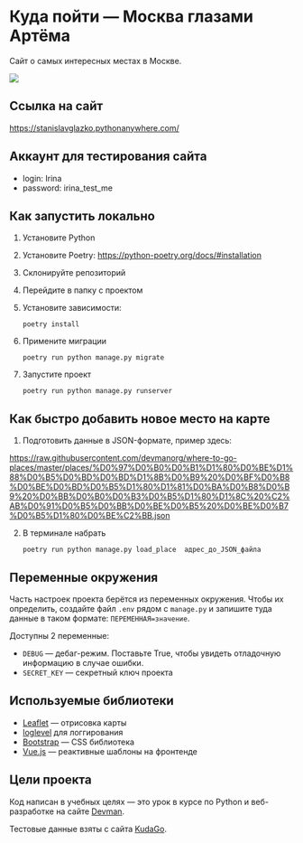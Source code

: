 # Куда пойти — Москва глазами Артёма

Cайт о самых интересных местах в Москве.

![](static/mainpage.png)

## Ссылка на сайт
https://stanislavglazko.pythonanywhere.com/


## Аккаунт для тестирования сайта

- login: Irina
- password: irina_test_me


## Как запустить локально

1) Установите Python
2) Установите Poetry: 
https://python-poetry.org/docs/#installation

3) Склонируйте репозиторий
4) Перейдите в папку с проектом
5) Установите зависимости:
    ```
    poetry install 
    ```
6) Примените миграции 
    ```
    poetry run python manage.py migrate
    ```
7) Запустите проект 
    ```
    poetry run python manage.py runserver
    ```

## Как быстро добавить новое место на карте

1) Подготовить данные в JSON-формате, пример здесь:

https://raw.githubusercontent.com/devmanorg/where-to-go-places/master/places/%D0%97%D0%B0%D0%B1%D1%80%D0%BE%D1%88%D0%B5%D0%BD%D0%BD%D1%8B%D0%B9%20%D0%BF%D0%B8%D0%BE%D0%BD%D0%B5%D1%80%D1%81%D0%BA%D0%B8%D0%B9%20%D0%BB%D0%B0%D0%B3%D0%B5%D1%80%D1%8C%20%C2%AB%D0%91%D0%B5%D0%BB%D0%BE%D0%B5%20%D0%BE%D0%B7%D0%B5%D1%80%D0%BE%C2%BB.json

2) В терминале набрать 
   ```
   poetry run python manage.py load_place  адрес_до_JSON_файла
   ```


## Переменные окружения

Часть настроек проекта берётся из переменных окружения. Чтобы их определить, создайте файл `.env` рядом с `manage.py` и запишите туда данные в таком формате: `ПЕРЕМЕННАЯ=значение`.

Доступны 2 переменные:
- `DEBUG` — дебаг-режим. Поставьте True, чтобы увидеть отладочную информацию в случае ошибки.
- `SECRET_KEY` — секретный ключ проекта


## Используемые библиотеки

* [Leaflet](https://leafletjs.com/) — отрисовка карты
* [loglevel](https://www.npmjs.com/package/loglevel) для логгирования
* [Bootstrap](https://getbootstrap.com/) — CSS библиотека
* [Vue.js](https://ru.vuejs.org/) — реактивные шаблоны на фронтенде

## Цели проекта

Код написан в учебных целях — это урок в курсе по Python и веб-разработке на сайте [Devman](https://dvmn.org).

Тестовые данные взяты с сайта [KudaGo](https://kudago.com).


